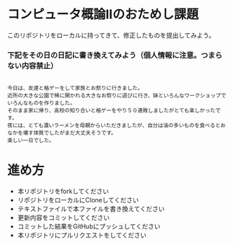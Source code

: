 # コンピュータ概論IIのおためし課題

このリポジトリをローカルに持ってきて、修正したものを提出してみよう。


### 下記をその日の日記に書き換えてみよう（個人情報に注意。つまらない内容禁止）

```

今日は、友達と格ゲーをして家族とお祭りに行きました。
近所の大きな公園で稀に開かれる大きなお祭りに遊びに行き、妹といろんなワークショップでいろんなものを作りました。
そのまま家に帰り、高校の知り合いと格ゲーをやり５０連敗しましたがとても楽しかったです。
夜には、とても濃いラーメンを母親からいただきましたが、自分は油の多いものを食べるとおなかを壊す体質でしたがまだ大丈夫そうです。
楽しい一日でした。

```

# 進め方
* 本リポジトリをforkしてください
* リポジトリをローカルにCloneしてください
* テキストファイルで本ファイルを書き換えてください
* 更新内容をコミットしてください
* コミットした結果をGitHubにプッシュしてください
* 本リポジトリにプルリクエストをしてください
